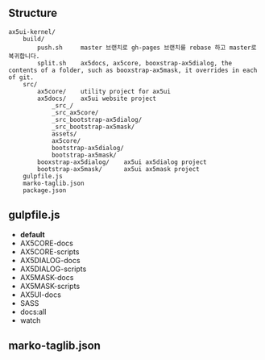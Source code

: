 ## Structure
```
ax5ui-kernel/
    build/
        push.sh     master 브랜치로 gh-pages 브랜치를 rebase 하고 master로 복귀합니다. 
        split.sh    ax5docs, ax5core, booxstrap-ax5dialog, the contents of a folder, such as booxstrap-ax5mask, it overrides in each of git.
    src/
        ax5core/    utility project for ax5ui
        ax5docs/    ax5ui website project
            _src_/
            _src_ax5core/
            _src_bootstrap-ax5dialog/
            _src_bootstrap-ax5mask/
            assets/
            ax5core/
            bootstrap-ax5dialog/
            bootstrap-ax5mask/
        booxstrap-ax5dialog/    ax5ui ax5dialog project
        bootstrap-ax5mask/      ax5ui ax5mask project
    gulpfile.js
    marko-taglib.json
    package.json
```

## gulpfile.js
- **default**
- AX5CORE-docs
- AX5CORE-scripts
- AX5DIALOG-docs
- AX5DIALOG-scripts
- AX5MASK-docs
- AX5MASK-scripts
- AX5UI-docs
- SASS
- docs:all
- watch


## marko-taglib.json

